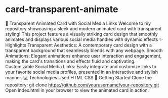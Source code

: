 # card-transparent-animate
🎨 Transparent Animated Card with Social Media Links Welcome to my repository showcasing a sleek and modern animated card with transparent styling! This project features a visually striking card design that smoothly animates and displays various social media handles with dynamic effects
✨ Highlights
Transparent Aesthetics: A contemporary card design with a transparent background that seamlessly blends with any webpage.
Smooth Animations: Elegant animations enhance user interaction and engagement, making the card's transitions and effects fluid and captivating.
Customizable Social Media Links: Easily integrate and customize links to your favorite social media profiles, presented in an interactive and stylish manner.
💻 Technologies Used
HTML
CSS
🚀 Getting Started
Clone the repository: git clone https://github.com/yourusername/your-repository.git
Open index.html in your browser to view the animated card in action.
